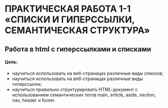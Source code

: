 # ПРАКТИЧЕСКАЯ РАБОТА 1-1 «СПИСКИ И ГИПЕРССЫЛКИ, СЕМАНТИЧЕСКАЯ СТРУКТУРА»
## Работа в html с гиперссылками и списками
#### Цель:
* научиться использовать на веб-страницах различные виды списков;
* научиться использовать на веб-страницах различные виды гиперссылок; 
* научиться правильно структурировать HTML-документ с использованием семантических тегов main, article, aside, section, nav, header и footer.

